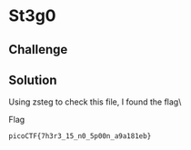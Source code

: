 # St3g0

## Challenge

## Solution
Using zsteg to check this file, I found the flag\

Flag
```
picoCTF{7h3r3_15_n0_5p00n_a9a181eb}
```
